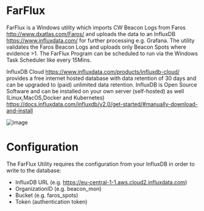 # FarFlux

FarFlux is a Windows utility which imports CW Beacon Logs from Faros http://www.dxatlas.com/Faros/ and uploads the data to an InfluxDB https://www.influxdata.com/ for further processing e.g. Grafana. The utility validates the Faros Beacon Logs and uploads only Beacon Spots where evidence >1. The FarFlux Program can be scheduled to run via the Windows Task Scheduler like every 15Mins.

InfluxDB Cloud https://www.influxdata.com/products/influxdb-cloud/ provides a free internet hosted database with data retention of 30 days and can be upgraded to (paid) unlimited data retention. InfluxDB is Open Source Software and can be installed on your own server (self-hosted) as well (Linux,MacOS,Docker and Kubernetes) https://docs.influxdata.com/influxdb/v2.0/get-started/#manually-download-and-install


![image](https://user-images.githubusercontent.com/75934980/113480671-db95d600-9495-11eb-97ee-800ca1ad2cf6.png)


Configuration
==============
The FarFlux Utility requires the configuration from your InfluxDB in order to write to the database:
- InfluxDB URL (e.g. https://eu-central-1-1.aws.cloud2.influxdata.com)
- OrganizationID (e.g. beacon_mon)
- Bucket (e.g. faros_spots)
- Token (authentication token)

